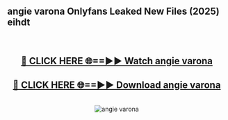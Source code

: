 <h2>angie varona Onlyfans Leaked New Files (2025) eihdt</h2>
<br>
<div align="center">
<h2><a href="https://mediafiles.top/angie_varona&ref=git" rel="nofollow">🔴 CLICK HERE 🌐==►► Watch angie varona</a></h2>
<h2><a href="https://mediafiles.top/angie_varona&ref=git" rel="nofollow">🔴 CLICK HERE 🌐==►► Download angie varona</a></h2>
<br>
<a href="https://mediafiles.top/angie_varona&ref=git" rel="nofollow" data-target="animated-image.originalLink"><img src="https://i.ibb.co.com/xMMVF88/686577567.gif" alt="angie varona" style="max-width: 100%; display: inline-block;" data-target="animated-image.originalImage"></a>
</div>
<br>
<br>